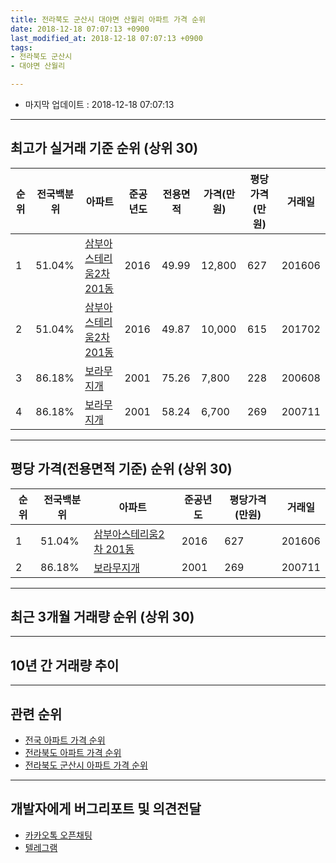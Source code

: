 ```yaml
---
title: 전라북도 군산시 대야면 산월리 아파트 가격 순위
date: 2018-12-18 07:07:13 +0900
last_modified_at: 2018-12-18 07:07:13 +0900
tags:
- 전라북도 군산시
- 대야면 산월리

---
```


* 마지막 업데이트 : 2018-12-18 07:07:13

---

## 최고가 실거래 기준 순위 (상위 30)


|순위|전국백분위|아파트|준공년도|전용면적|가격(만원)|평당가격(만원)|거래일|
|---|---|---|---|---|---|---|---|
|1|51.04%|[삼부아스테리움2차 201동](https://search.naver.com/search.naver?query=%EC%A0%84%EB%9D%BC%EB%B6%81%EB%8F%84+%EA%B5%B0%EC%82%B0%EC%8B%9C+%EB%8C%80%EC%95%BC%EB%A9%B4+%EC%82%B0%EC%9B%94%EB%A6%AC+%EC%82%BC%EB%B6%80%EC%95%84%EC%8A%A4%ED%85%8C%EB%A6%AC%EC%9B%802%EC%B0%A8+201%EB%8F%99)|2016|49.99|12,800|627|201606|
|2|51.04%|[삼부아스테리움2차 201동](https://search.naver.com/search.naver?query=%EC%A0%84%EB%9D%BC%EB%B6%81%EB%8F%84+%EA%B5%B0%EC%82%B0%EC%8B%9C+%EB%8C%80%EC%95%BC%EB%A9%B4+%EC%82%B0%EC%9B%94%EB%A6%AC+%EC%82%BC%EB%B6%80%EC%95%84%EC%8A%A4%ED%85%8C%EB%A6%AC%EC%9B%802%EC%B0%A8+201%EB%8F%99)|2016|49.87|10,000|615|201702|
|3|86.18%|[보라무지개](https://search.naver.com/search.naver?query=%EC%A0%84%EB%9D%BC%EB%B6%81%EB%8F%84+%EA%B5%B0%EC%82%B0%EC%8B%9C+%EB%8C%80%EC%95%BC%EB%A9%B4+%EC%82%B0%EC%9B%94%EB%A6%AC+%EB%B3%B4%EB%9D%BC%EB%AC%B4%EC%A7%80%EA%B0%9C)|2001|75.26|7,800|228|200608|
|4|86.18%|[보라무지개](https://search.naver.com/search.naver?query=%EC%A0%84%EB%9D%BC%EB%B6%81%EB%8F%84+%EA%B5%B0%EC%82%B0%EC%8B%9C+%EB%8C%80%EC%95%BC%EB%A9%B4+%EC%82%B0%EC%9B%94%EB%A6%AC+%EB%B3%B4%EB%9D%BC%EB%AC%B4%EC%A7%80%EA%B0%9C)|2001|58.24|6,700|269|200711|


---

## 평당 가격(전용면적 기준) 순위 (상위 30)


|순위|전국백분위|아파트|준공년도|평당가격(만원)|거래일|
|---|---|---|---|---|---|
|1|51.04%|[삼부아스테리움2차 201동](https://search.naver.com/search.naver?query=%EC%A0%84%EB%9D%BC%EB%B6%81%EB%8F%84+%EA%B5%B0%EC%82%B0%EC%8B%9C+%EB%8C%80%EC%95%BC%EB%A9%B4+%EC%82%B0%EC%9B%94%EB%A6%AC+%EC%82%BC%EB%B6%80%EC%95%84%EC%8A%A4%ED%85%8C%EB%A6%AC%EC%9B%802%EC%B0%A8+201%EB%8F%99)|2016|627|201606|
|2|86.18%|[보라무지개](https://search.naver.com/search.naver?query=%EC%A0%84%EB%9D%BC%EB%B6%81%EB%8F%84+%EA%B5%B0%EC%82%B0%EC%8B%9C+%EB%8C%80%EC%95%BC%EB%A9%B4+%EC%82%B0%EC%9B%94%EB%A6%AC+%EB%B3%B4%EB%9D%BC%EB%AC%B4%EC%A7%80%EA%B0%9C)|2001|269|200711|


---

## 최근 3개월 거래량 순위 (상위 30)


<div style="width:100%;">
    <canvas id="deal_count_ranking" height="250"></canvas>
</div>


<script>
new Chart(document.getElementById("deal_count_ranking"), {
    type: 'horizontalBar',
    data: {
        labels: ['보라무지개'],
        datasets: [{
            label: '실거래 수',
            data: [1],
            borderColor: "rgba(255, 0, 128, 1)",
            backgroundColor: "rgba(255, 0, 128, 0.5)",
            fill: false,
        }]
    },
    options: {
        responsive: true,
        title: {
            display: true,
            text: '최근 3개월 거래량 순위'
        },
        tooltips: {
            mode: 'index',
            intersect: false,
            callbacks: {
                title: function(tooltipItems, data) {
                    return "실거래 수:";
                },
                label: function(tooltipItem, data) {
                    return data.labels[tooltipItem.index] + ": " + tooltipItem.xLabel;
                }
            }
        },
        hover: {
            mode: 'nearest',
            intersect: true
        },
        scales: {
            xAxes: [{
                display: true,
                scaleLabel: {
                    display: true,
                    labelString: '실거래 수'
                },
                ticks: {
                    suggestedMin: 0,
                }
            }],
            yAxes: [{
                display: true,
                ticks: {
                    autoSkip: false,
                    callback: function(value, index, values) {
                        if (value.length > 15)
                            return value.substr(0, 13) + "...";
                        else
                            return value;
                    }
                },
                scaleLabel: {
                    display: false,
                }
            }]
        }
    }
});

</script>


---

## 10년 간 거래량 추이


<div style="width:100%;">
    <canvas id="deal_progress" height="250"></canvas>
</div>

<script>
new Chart(document.getElementById("deal_progress"), {
    type: 'line',
    data: {
        labels: ['200812','200901','200902','200903','200904','200905','200906','200907','200908','200909','200910','200911','200912','201001','201002','201003','201004','201005','201006','201007','201008','201009','201010','201011','201012','201101','201102','201103','201104','201105','201106','201107','201108','201109','201110','201111','201112','201201','201202','201203','201204','201205','201206','201207','201208','201209','201210','201211','201212','201301','201302','201303','201304','201305','201306','201307','201308','201309','201310','201311','201312','201401','201402','201403','201404','201405','201406','201407','201408','201409','201410','201411','201412','201501','201502','201503','201504','201505','201506','201507','201508','201509','201510','201511','201512','201601','201602','201603','201604','201605','201606','201607','201608','201609','201610','201611','201612','201701','201702','201703','201704','201705','201706','201707','201708','201709','201710','201711','201712','201801','201802','201803','201804','201805','201806','201807','201808','201809','201810','201811','201812'],
        datasets: [{
            label: '실거래 수',
            pointRadius: 1,
            data: [1, 0, 2, 0, 0, 1, 0, 1, 0, 1, 1, 1, 0, 0, 2, 2, 3, 1, 2, 0, 0, 1, 1, 1, 1, 1, 1, 0, 2, 0, 0, 0, 0, 0, 0, 0, 1, 0, 0, 0, 2, 0, 1, 0, 0, 1, 1, 0, 0, 2, 1, 0, 0, 0, 0, 0, 0, 0, 0, 2, 0, 1, 0, 1, 0, 0, 1, 1, 1, 0, 1, 1, 0, 0, 1, 0, 1, 0, 0, 0, 1, 0, 0, 1, 2, 0, 1, 0, 0, 0, 1, 0, 1, 2, 0, 0, 0, 1, 1, 1, 0, 1, 0, 0, 1, 0, 1, 0, 0, 1, 0, 0, 0, 0, 1, 0, 0, 0, 0, 0, 1],
            borderColor: "rgba(255, 201, 14, 1)",
            backgroundColor: "rgba(255, 201, 14, 0.5)",
            fill: true,
        }]
    },
    options: {
        responsive: true,
        title: {
            display: true,
            text: '10년간 거래량 추이'
        },
        tooltips: {
            mode: 'index',
            intersect: false,
        },
        hover: {
            mode: 'nearest',
            intersect: true
        },
        scales: {
            xAxes: [{
                display: true,
                scaleLabel: {
                    display: true,
                    labelString: '년/월'
                }
            }],
            yAxes: [{
                display: true,
                ticks: {
                    suggestedMin: 0,
                },
                scaleLabel: {
                    display: true,
                    labelString: '실거래 수'
                }
            }]
        }
    }
});

</script>


---

## 관련 순위

- [전국 아파트 가격 순위](https://inasie.github.io/apt-ranking/전국)
- [전라북도 아파트 가격 순위](https://inasie.github.io/apt-ranking/전라북도)
- [전라북도 군산시 아파트 가격 순위](https://inasie.github.io/apt-ranking/전라북도-군산시)


---

## 개발자에게 버그리포트 및 의견전달

- [카카오톡 오픈채팅](https://open.kakao.com/o/gLJUAP4)
- [텔레그램](https://t.me/inasie)

